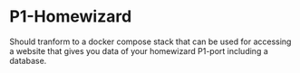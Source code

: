 # P1-Homewizard
Should tranform to a docker compose stack that can be used for accessing a website that gives you data of your homewizard P1-port including a database.
